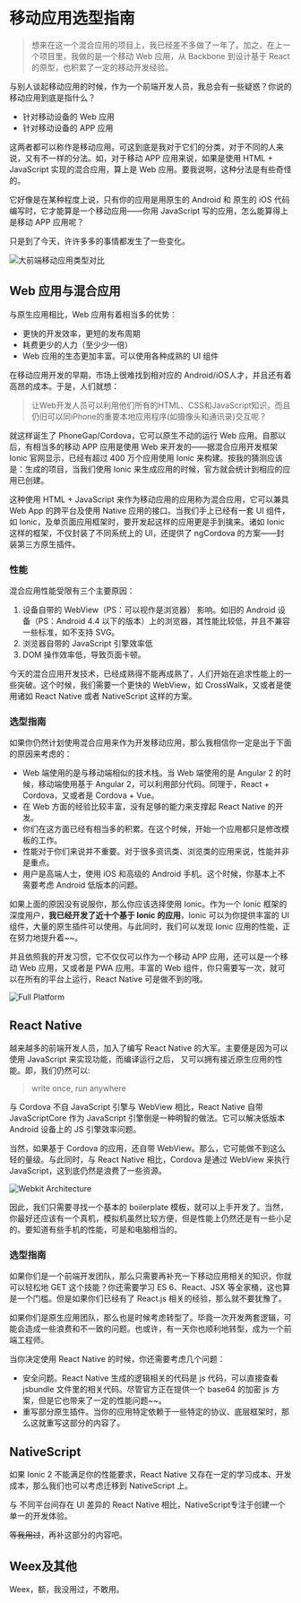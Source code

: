 移动应用选型指南
===

> 想来在这一个混合应用的项目上，我已经差不多做了一年了。加之，在上一个项目里，我做的是一个移动
Web 应用，从 Backbone 到设计基于 React 的原型，也积累了一定的移动开发经验。

与别人谈起移动应用的时候，作为一个前端开发人员，我总会有一些疑惑？你说的移动应用到底是指什么？

 - 针对移动设备的 Web 应用
 - 针对移动设备的 APP 应用

这两者都可以称作是移动应用。可这到底是我对于它们的分类，对于不同的人来说，又有不一样的分法。如，对于移动
APP 应用来说，如果是使用 HTML + JavaScript 实现的混合应用，算上是 Web
应用。要我说啊，这种分法是有些奇怪的。

它好像是在某种程度上说，只有你的应用是用原生的 Android 和 原生的 iOS
代码编写时，它才能算是一个移动应用——你用  JavaScript
写的应用，怎么能算得上是移动 APP 应用呢？

只是到了今天，许许多多的事情都发生了一些变化。

![大前端移动应用类型对比](../images/frontend-app-compare.png)

Web 应用与混合应用
---

与原生应用相比，Web 应用有着相当多的优势：

 - 更快的开发效率，更短的发布周期
 - 耗费更少的人力（至少少一倍）
 - Web 应用的生态更加丰富。可以使用各种成熟的 UI 组件

在移动应用开发的早期，市场上很难找到相对应的
Android/iOS人才，并且还有着高昂的成本。于是，人们就想：

> 让Web开发人员可以利用他们所有的HTML、CSS和JavaScript知识，而且仍旧可以同iPhone的重要本地应用程序(如摄像头和通讯录)交互呢？

就这样诞生了 PhoneGap/Cordova，它可以原生不动的运行 Web
应用。自那以后，有相当多的移动 APP 应用是使用 Web
来开发的——据混合应用开发框架 Ionic 官网显示，已经有超过 400 万个应用使用
Ionic 来构建。按我的猜测应该是：生成的项目，当我们使用 Ionic
来生成应用的时候，官方就会统计到相应的应用已创建。

这种使用 HTML + JavaScript 来作为移动应用的应用称为混合应用，它可以兼具
Web App 的跨平台及使用 Native 应用的接口。当我们手上已经有一套 UI
组件，如 Ionic，及单页面应用框架时，要开发起这样的应用更是手到擒来。诸如
Ionic 这样的框架，不仅封装了不同系统上的 UI，还提供了 ngCordova
的方案——封装第三方原生插件。

### 性能

混合应用性能受限有三个主要原因：

1. 设备自带的 WebView（PS：可以视作是浏览器） 影响。如旧的 Android
   设备（PS：Android 4.4
以下的版本）上的浏览器，其性能比较低，并且不兼容一些标准，如不支持 SVG。
2. 浏览器自带的 JavaScript 引擎效率低
3. DOM 操作效率低，导致页面卡顿。

今天的混合应用开发技术，已经成熟得不能再成熟了，人们开始在追求性能上的一些突破。这个时候，我们需要一个更快的
WebView，如 CrossWalk，又或者是使用诸如  React Native 或者 NativeScript
这样的方案。

### 选型指南

如果你仍然计划使用混合应用来作为开发移动应用，那么我相信你一定是出于下面的原因来考虑的：

 - Web 端使用的是与移动端相似的技术栈。当 Web 端使用的是 Angular 2 的时候，移动端使用基于 Angular 2，可以利用部分代码。同理于，React + Cordova，又或者是 Cordova + Vue。
 - 在 Web 方面的经验比较丰富，没有足够的能力来支撑起 React Native 的开发。
 - 你们在这方面已经有相当多的积累。在这个时候，开始一个应用都只是修改模板的工作。
 - 性能对于你们来说并不重要。对于很多资讯类、浏览类的应用来说，性能并非是重点。
 - 用户是高端人士，使用 iOS 和高级的 Android 手机。这个时候，你基本上不需要考虑 Android 低版本的问题。

如果上面的原因没有说服你，那么你应该选择使用 Ionic。作为一个 Ionic 框架的深度用户，**我已经开发了近十个基于 Ionic 的应用**，Ionic 可以为你提供丰富的 UI 组件，大量的原生插件可以使用。与此同时，我们可以发现 Ionic 应用的性能，正在努力地提升着~~。

并且依照我的开发习惯，它不仅仅可以作为一个移动 APP 应用，还可以是一个移动 Web 应用，又或者是 PWA 应用。丰富的 Web 组件，你只需要写一次，就可以在所有的平台上运行，React Native 可是做不到的哦。

![Full Platform](../images/full-platform.png)

React Native
---

越来越多的前端开发人员，加入了编写 React Native 的大军。主要便是因为可以使用 JavaScript 来实现功能，而编译运行之后， 又可以拥有接近原生应用的性能。即，我们仍然可以:

> write once, run anywhere

与 Cordova 不自 JavaScript 引擎与 WebView 相比，React Native 自带 JavaScriptCore 作为 JavaScript 引擎倒是一种明智的做法。它可以解决低版本 Android 设备上的 JS 引擎效率问题。

当然，如果基于 Cordova 的应用，还自带 WebView。那么，它可能做不到这么轻的量级。与此同时，与 React Native 相比，Cordova 是通过 WebView 来执行 JavaScript，这到底仍然是浪费了一些资源。

![Webkit Architecture](../images/webkit-framework.png)

因此，我们只需要寻找一个基本的 boilerplate 模板，就可以上手开发了。当然，你最好还应该有一个真机，模拟机虽然比较方便，但是性能上仍然还是有一些小足的。要知道有些手机的性能，可是和电脑相当的。

### 选型指南

如果你们是一个前端开发团队，那么只需要再补充一下移动应用相关的知识，你就可以轻松地 GET 这个技能？你还需要学习  ES 6、React、JSX 等全家桶，这也算是一个门槛。但是如果你们已经有了 React.js 相关的经验，那么就不要犹豫了。

如果你们是原生应用团队，那么也是时候考虑转型了。毕竟一次开发两套逻辑，可能会造成一些浪费和不一致的问题。也或许，有一天你也顺利地转型，成为一个前端工程师。

当你决定使用 React Native  的时候，你还需要考虑几个问题：

 - 安全问题。React Native 生成的逻辑相关的代码是 js 代码，可以直接查看 jsbundle 文件里的相关代码。尽管官方正在提供一个 base64 的加密 js 方案，但是它也带来了一定的性能问题~~。
 - 重写部分原生插件。当你的应用特定依赖于一些特定的协议、底层框架时，那么这就重写这部分的内容了。

NativeScript
---

如果 Ionic 2 不能满足你的性能要求，React Native 又存在一定的学习成本、开发成本，那么我们也可以考虑迁移到 NativeScript 上。

与 不同平台间存在 UI 差异的 React Native 相比，NativeScript专注于创建一个单一的开发体验。

~~等我用过~~，再补这部分的内容吧。

Weex及其他
---

Weex，额，我没用过，不敢用。
